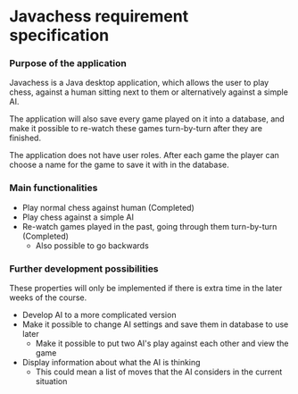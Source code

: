 # Javachess requirement specification

### Purpose of the application

Javachess is a Java desktop application, which allows the user to play chess, against a human sitting next to them or alternatively against a simple AI.

The application will also save every game played on it into a database, and make it possible to re-watch these games turn-by-turn after they are finished.

The application does not have user roles. After each game the player can choose a name for the game to save it with in the database.

### Main functionalities

+ Play normal chess against human (Completed)
+ Play chess against a simple AI
+ Re-watch games played in the past, going through them turn-by-turn (Completed)
  + Also possible to go backwards

### Further development possibilities

These properties will only be implemented if there is extra time in the later weeks of the course.

+ Develop AI to a more complicated version
+ Make it possible to change AI settings and save them in database to use later
  + Make it possible to put two AI's play against each other and view the game
+ Display information about what the AI is thinking
  + This could mean a list of moves that the AI considers in the current situation 


